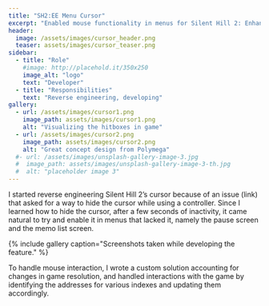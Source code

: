 ```yaml
---
title: "SH2:EE Menu Cursor"
excerpt: "Enabled mouse functionality in menus for Silent Hill 2: Enhanced Edition."
header:
  image: /assets/images/cursor_header.png
  teaser: assets/images/cursor_teaser.png
sidebar:
  - title: "Role"
    #image: http://placehold.it/350x250
    image_alt: "logo"
    text: "Developer"
  - title: "Responsibilities"
    text: "Reverse engineering, developing"
gallery:
  - url: /assets/images/cursor1.png
    image_path: assets/images/cursor1.png
    alt: "Visualizing the hitboxes in game"
  - url: /assets/images/cursor2.png
    image_path: assets/images/cursor2.png
    alt: "Great concept design from Polymega"
  #- url: /assets/images/unsplash-gallery-image-3.jpg
  #  image_path: assets/images/unsplash-gallery-image-3-th.jpg
  #  alt: "placeholder image 3"
---
```


I started reverse engineering Silent Hill 2’s cursor because of an issue (link) that asked for a way to hide the cursor while using a controller.
Since I learned how to hide the cursor, after a few seconds of inactivity, it came natural to try and enable it in menus that lacked it, namely the pause screen and the memo list screen.

{% include gallery caption="Screenshots taken while developing the feature." %}

To handle mouse interaction, I wrote a custom solution accounting for changes in game resolution, and handled interactions with the game by identifying the addresses for various indexes and updating them accordingly.